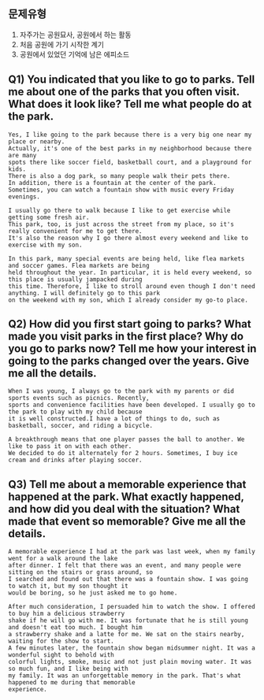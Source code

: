 ## 문제유형
1. 자주가는 공원묘사, 공원에서 하는 활동
2. 처음 공원에 가기 시작한 계기
3. 공원에서 있었던 기억에 남은 에피소드

## Q1) You indicated that you like to go to parks. Tell me about one of the parks that you often visit. What does it look like? Tell me what people do at the park.  
```
Yes, I like going to the park because there is a very big one near my place or nearby.
Actually, it's one of the best parks in my neighborhood because there are many
spots there like soccer field, basketball court, and a playground for kids.
There is also a dog park, so many people walk their pets there.
In addition, there is a fountain at the center of the park.
Sometimes, you can watch a fountain show with music every Friday evenings.

I usually go there to walk because I like to get exercise while getting some fresh air.
This park, too, is just across the street from my place, so it's really convenient for me to get there.
It's also the reason why I go there almost every weekend and like to exercise with my son.

In this park, many special events are being held, like flea markets and soccer games. Flea markets are being
held throughout the year. In particular, it is held every weekend, so this place is usually jampacked during
this time. Therefore, I like to stroll around even though I don't need anything. I will definitely go to this park
on the weekend with my son, which I already consider my go-to place.  
```
## Q2) How did you first start going to parks? What made you visit parks in the first place? Why do you go to parks now? Tell me how your interest in going to the parks changed over the years. Give me all the details.  
```
When I was young, I always go to the park with my parents or did sports events such as picnics. Recently,
sports and convenience facilities have been developed. I usually go to the park to play with my child because
it is well constructed.I have a lot of things to do, such as basketball, soccer, and riding a bicycle.

A breakthrough means that one player passes the ball to another. We like to pass it on with each other.
We decided to do it alternately for 2 hours. Sometimes, I buy ice cream and drinks after playing soccer.
```
## Q3) Tell me about a memorable experience that happened at the park. What exactly happened, and how did you deal with the situation? What made that event so memorable? Give me all the details.
```
A memorable experience I had at the park was last week, when my family went for a walk around the lake
after dinner. I felt that there was an event, and many people were sitting on the stairs or grass around, so
I searched and found out that there was a fountain show. I was going to watch it, but my son thought it
would be boring, so he just asked me to go home. 

After much consideration, I persuaded him to watch the show. I offered to buy him a delicious strawberry
shake if he will go with me. It was fortunate that he is still young and doesn't eat too much. I bought him
a strawberry shake and a latte for me. We sat on the stairs nearby, waiting for the show to start.
A few minutes later, the fountain show began midsummer night. It was a wonderful sight to behold with
colorful lights, smoke, music and not just plain moving water. It was so much fun, and I like being with
my family. It was an unforgettable memory in the park. That's what happened to me during that memorable
experience.
```
